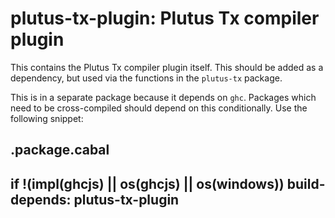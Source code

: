 # plutus-tx-plugin: Plutus Tx compiler plugin

This contains the Plutus Tx compiler plugin itself. This should
be added as a dependency, but used via the functions in the
`plutus-tx` package.

This is in a separate package because it depends on `ghc`. Packages
which need to be cross-compiled should depend on this conditionally.
Use the following snippet:

.package.cabal
----
if !(impl(ghcjs) || os(ghcjs) || os(windows))
    build-depends: plutus-tx-plugin
----
